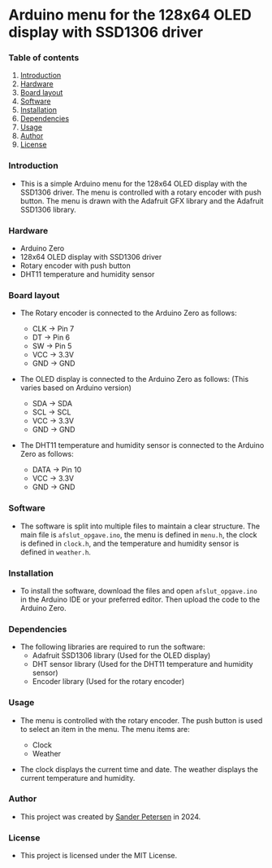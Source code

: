 # Arduino menu for the 128x64 OLED display with SSD1306 driver

### Table of contents
1. [Introduction](#introduction)
2. [Hardware](#hardware)
3. [Board layout](#board-layout)
4. [Software](#software)
5. [Installation](#installation)
6. [Dependencies](#dependencies)
7. [Usage](#usage)
8. [Author](#author)
9. [License](#license)

### Introduction
* This is a simple Arduino menu for the 128x64 OLED display with the SSD1306 driver. The menu is controlled with a rotary encoder with push button. The menu is drawn with the Adafruit GFX library and the Adafruit SSD1306 library.

### Hardware
* Arduino Zero
* 128x64 OLED display with SSD1306 driver
* Rotary encoder with push button
* DHT11 temperature and humidity sensor

### Board layout
* The Rotary encoder is connected to the Arduino Zero as follows:
  * CLK -> Pin 7
  * DT -> Pin 6
  * SW -> Pin 5
  * VCC -> 3.3V
  * GND -> GND

* The OLED display is connected to the Arduino Zero as follows: (This varies based on Arduino version)
    * SDA -> SDA
    * SCL -> SCL
    * VCC -> 3.3V
    * GND -> GND

* The DHT11 temperature and humidity sensor is connected to the Arduino Zero as follows:
  * DATA -> Pin 10
  * VCC -> 3.3V
  * GND -> GND

### Software
* The software is split into multiple files to maintain a clear structure. The main file is `afslut_opgave.ino`, the menu is defined in `menu.h`, the clock is defined in `clock.h`, and the temperature and humidity sensor is defined in `weather.h`.

### Installation
* To install the software, download the files and open `afslut_opgave.ino` in the Arduino IDE or your preferred editor. Then upload the code to the Arduino Zero.

### Dependencies
* The following libraries are required to run the software:
  * Adafruit SSD1306 library (Used for the OLED display)
  * DHT sensor library (Used for the DHT11 temperature and humidity sensor)
  * Encoder library (Used for the rotary encoder)

### Usage
* The menu is controlled with the rotary encoder. The push button is used to select an item in the menu. The menu items are:
  * Clock
  * Weather

* The clock displays the current time and date. The weather displays the current temperature and humidity.

### Author
* This project was created by [Sander Petersen](https://github.com/Ezague) in 2024.

### License
* This project is licensed under the MIT License.